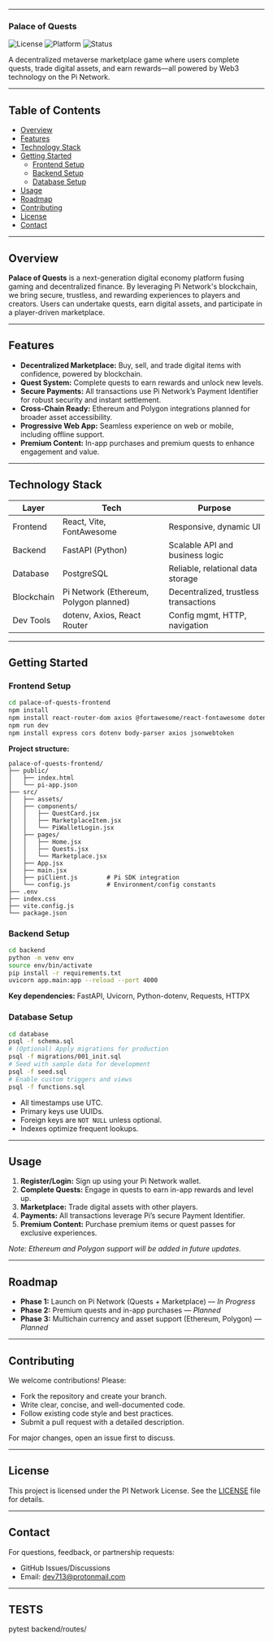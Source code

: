 ------
### Palace of Quests ###

![License](https://img.shields.io/badge/license-MIT-blue.svg)
![Platform](https://img.shields.io/badge/platform-Pi%20Network-blueviolet)
![Status](https://img.shields.io/badge/status-alpha-orange)

A decentralized metaverse marketplace game where users complete quests, trade digital assets, and earn rewards—all powered by Web3 technology on the Pi Network.

---

## Table of Contents

- [Overview](#overview)
- [Features](#features)
- [Technology Stack](#technology-stack)
- [Getting Started](#getting-started)
  - [Frontend Setup](#frontend-setup)
  - [Backend Setup](#backend-setup)
  - [Database Setup](#database-setup)
- [Usage](#usage)
- [Roadmap](#roadmap)
- [Contributing](#contributing)
- [License](#license)
- [Contact](#contact)

---

## Overview

**Palace of Quests** is a next-generation digital economy platform fusing gaming and decentralized finance. By leveraging Pi Network's blockchain, we bring secure, trustless, and rewarding experiences to players and creators. Users can undertake quests, earn digital assets, and participate in a player-driven marketplace.

---

## Features

- **Decentralized Marketplace:** Buy, sell, and trade digital items with confidence, powered by blockchain.
- **Quest System:** Complete quests to earn rewards and unlock new levels.
- **Secure Payments:** All transactions use Pi Network’s Payment Identifier for robust security and instant settlement.
- **Cross-Chain Ready:** Ethereum and Polygon integrations planned for broader asset accessibility.
- **Progressive Web App:** Seamless experience on web or mobile, including offline support.
- **Premium Content:** In-app purchases and premium quests to enhance engagement and value.

---

## Technology Stack

| Layer      | Tech                    | Purpose                                  |
|------------|-------------------------|------------------------------------------|
| Frontend   | React, Vite, FontAwesome| Responsive, dynamic UI                   |
| Backend    | FastAPI (Python)        | Scalable API and business logic          |
| Database   | PostgreSQL              | Reliable, relational data storage        |
| Blockchain | Pi Network (Ethereum, Polygon planned) | Decentralized, trustless transactions |
| Dev Tools  | dotenv, Axios, React Router | Config mgmt, HTTP, navigation       |

---

## Getting Started

### Frontend Setup

```bash
cd palace-of-quests-frontend
npm install
npm install react-router-dom axios @fortawesome/react-fontawesome dotenv
npm run dev
npm install express cors dotenv body-parser axios jsonwebtoken

```

**Project structure:**
```
palace-of-quests-frontend/
├── public/
│   ├── index.html
│   └── pi-app.json
├── src/
│   ├── assets/
│   ├── components/
│   │   ├── QuestCard.jsx
│   │   ├── MarketplaceItem.jsx
│   │   └── PiWalletLogin.jsx
│   ├── pages/
│   │   ├── Home.jsx
│   │   ├── Quests.jsx
│   │   └── Marketplace.jsx
│   ├── App.jsx
│   ├── main.jsx
│   ├── piClient.js        # Pi SDK integration
│   └── config.js          # Environment/config constants
├── .env
├── index.css
├── vite.config.js
└── package.json
```

### Backend Setup

```bash
cd backend
python -m venv env
source env/bin/activate
pip install -r requirements.txt
uvicorn app.main:app --reload --port 4000
```

**Key dependencies:** FastAPI, Uvicorn, Python-dotenv, Requests, HTTPX

### Database Setup

```bash
cd database
psql -f schema.sql
# (Optional) Apply migrations for production
psql -f migrations/001_init.sql
# Seed with sample data for development
psql -f seed.sql
# Enable custom triggers and views
psql -f functions.sql
```

- All timestamps use UTC.
- Primary keys use UUIDs.
- Foreign keys are `NOT NULL` unless optional.
- Indexes optimize frequent lookups.

---

## Usage

1. **Register/Login:** Sign up using your Pi Network wallet.
2. **Complete Quests:** Engage in quests to earn in-app rewards and level up.
3. **Marketplace:** Trade digital assets with other players.
4. **Payments:** All transactions leverage Pi’s secure Payment Identifier.
5. **Premium Content:** Purchase premium items or quest passes for exclusive experiences.

_Note: Ethereum and Polygon support will be added in future updates._

---

## Roadmap

- **Phase 1:** Launch on Pi Network (Quests + Marketplace) — _In Progress_
- **Phase 2:** Premium quests and in-app purchases — _Planned_
- **Phase 3:** Multichain currency and asset support (Ethereum, Polygon) — _Planned_

---

## Contributing

We welcome contributions! Please:

- Fork the repository and create your branch.
- Write clear, concise, and well-documented code.
- Follow existing code style and best practices.
- Submit a pull request with a detailed description.

For major changes, open an issue first to discuss.

---

## License

This project is licensed under the PI Network License. See the [LICENSE](LICENSE) file for details.

---

## Contact

For questions, feedback, or partnership requests:

- GitHub Issues/Discussions
- Email: dev713@protonmail.com

---

## TESTS ##
pytest backend/routes/
